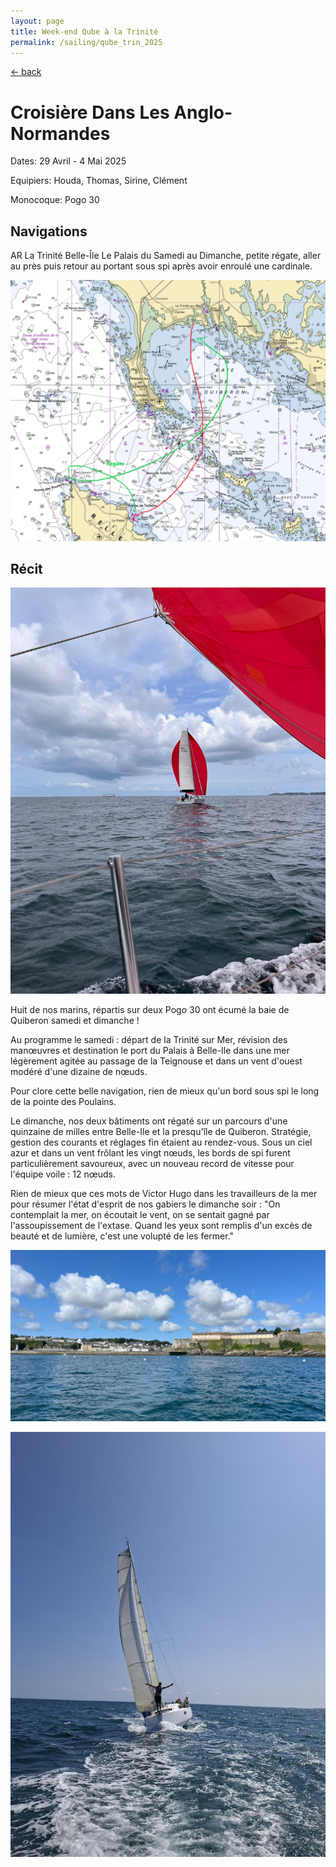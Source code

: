 ```yaml
---
layout: page
title: Week-end Qube à la Trinité
permalink: /sailing/qube_trin_2025
---
```


[<- back](.)

# Croisière Dans Les Anglo-Normandes

Dates: 29 Avril - 4 Mai 2025

Equipiers: Houda, Thomas, Sirine, Clément

Monocoque: Pogo 30

## Navigations

AR La Trinité Belle-Île Le Palais du Samedi au Dimanche, petite régate, aller au près puis retour au portant sous spi après avoir enroulé une cardinale.

![alt text](image.png)

## Récit

![alt text](image-1.png)

Huit de nos marins, répartis sur deux Pogo 30 ont écumé la baie de Quiberon samedi et dimanche !

Au programme le samedi : départ de la Trinité sur Mer, révision des manœuvres et destination le port du Palais à Belle-Ile dans une mer légèrement agitée au passage de la Teignouse et dans un vent d'ouest
modéré d'une dizaine de nœuds.

Pour clore cette belle navigation, rien de mieux qu'un bord sous spi le long de la pointe des Poulains.

Le dimanche, nos deux bâtiments ont régaté sur un parcours d'une quinzaine de milles entre Belle-Ile et la presqu'île de Quiberon. Stratégie, gestion des courants et réglages fin étaient au rendez-vous. Sous un ciel azur et dans un vent frôlant les vingt nœuds, les bords de spi furent particulièrement savoureux, avec un nouveau record de vitesse pour l'équipe voile : 12 nœuds.

Rien de mieux que ces mots de Victor Hugo dans les travailleurs de la mer pour résumer l'état d'esprit de nos gabiers le dimanche soir :
"On contemplait la mer, on écoutait le vent, on se sentait gagné par l'assoupissement de l'extase. Quand les yeux sont remplis d'un excès de beauté et de lumière, c'est une volupté de les fermer."

![alt text](image-2.png)

![alt text](image-3.png)